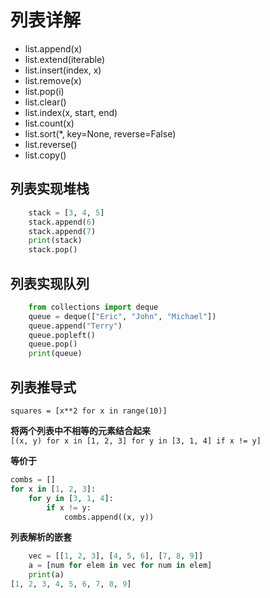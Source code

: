 # 列表详解

- list.append(x)
- list.extend(iterable)
- list.insert(index, x)
- list.remove(x)
- list.pop(i)
- list.clear()
- list.index(x, start, end)
- list.count(x)
- list.sort(\*, key=None, reverse=False)
- list.reverse()
- list.copy()

## 列表实现堆栈

```python
    stack = [3, 4, 5]
    stack.append(6)
    stack.append(7)
    print(stack)
    stack.pop()
```

## 列表实现队列

```python
    from collections import deque
    queue = deque(["Eric", "John", "Michael"])
    queue.append("Terry")
    queue.popleft()
    queue.pop()
    print(queue)
```

## 列表推导式

`squares = [x**2 for x in range(10)]`

**将两个列表中不相等的元素结合起来**  
`[(x, y) for x in [1, 2, 3] for y in [3, 1, 4] if x != y]`

**等价于**

```python
combs = []
for x in [1, 2, 3]:
    for y in [3, 1, 4]:
        if x != y:
            combs.append((x, y))
```

**列表解析的嵌套**

```python
    vec = [[1, 2, 3], [4, 5, 6], [7, 8, 9]]
    a = [num for elem in vec for num in elem]
    print(a)
[1, 2, 3, 4, 5, 6, 7, 8, 9]
```

